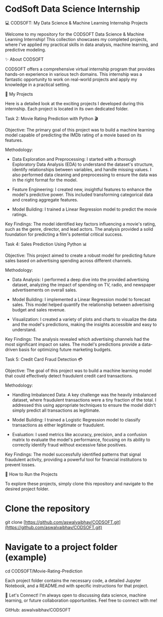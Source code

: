 # CodSoft Data Science Internship

💻 CODSOFT: My Data Science & Machine Learning Internship Projects

Welcome to my repository for the CODSOFT Data Science & Machine Learning Internship! This collection showcases my completed projects, where I've applied my practical skills in data analysis, machine learning, and predictive modeling.

✨ About CODSOFT

CODSOFT offers a comprehensive virtual internship program that provides hands-on experience in various tech domains. This internship was a fantastic opportunity to work on real-world projects and apply my knowledge in a practical setting.

🎯 My Projects

Here is a detailed look at the exciting projects I developed during this internship. Each project is located in its own dedicated folder.

Task 2: Movie Rating Prediction with Python 🎬

Objective: The primary goal of this project was to build a machine learning model capable of predicting the IMDb rating of a movie based on its features.

Methodology:

- Data Exploration and Preprocessing: I started with a thorough Exploratory Data Analysis (EDA) to understand the dataset's structure, identify relationships between variables, and handle missing values. I also performed data cleaning and preprocessing to ensure the data was in the right format for the model.

- Feature Engineering: I created new, insightful features to enhance the model's predictive power. This included transforming categorical data and creating aggregate features.

- Model Building: I trained a Linear Regression model to predict the movie ratings.

Key Findings: The model identified key factors influencing a movie's rating, such as the genre, director, and lead actors. The analysis provided a solid foundation for predicting a film's potential critical success.

Task 4: Sales Prediction Using Python 📊 

Objective: This project aimed to create a robust model for predicting future sales based on advertising spending across different channels.

Methodology:

- Data Analysis: I performed a deep dive into the provided advertising dataset, analyzing the impact of spending on TV, radio, and newspaper advertisements on overall sales.

- Model Building: I implemented a Linear Regression model to forecast sales. This model helped quantify the relationship between advertising budget and sales revenue.

- Visualization: I created a variety of plots and charts to visualize the data and the model's predictions, making the insights accessible and easy to understand.

Key Findings: The analysis revealed which advertising channels had the most significant impact on sales. The model's predictions provide a data-driven basis for optimizing future marketing budgets.

Task 5: Credit Card Fraud Detection 💳 

Objective: The goal of this project was to build a machine learning model that could effectively detect fraudulent credit card transactions.

Methodology:

- Handling Imbalanced Data: A key challenge was the heavily imbalanced dataset, where fraudulent transactions were a tiny fraction of the total. I addressed this using appropriate techniques to ensure the model didn't simply predict all transactions as legitimate.

- Model Building: I trained a Logistic Regression model to classify transactions as either legitimate or fraudulent.

- Evaluation: I used metrics like accuracy, precision, and a confusion matrix to evaluate the model's performance, focusing on its ability to correctly identify fraud without excessive false positives.

Key Findings: The model successfully identified patterns that signal fraudulent activity, providing a powerful tool for financial institutions to prevent losses.

🚀 How to Run the Projects

To explore these projects, simply clone this repository and navigate to the desired project folder.

# Clone the repository
git clone [https://github.com/aswalvaibhav/CODSOFT.git](https://github.com/aswalvaibhav/CODSOFT.git)

# Navigate to a project folder (example)
cd CODSOFT/Movie-Rating-Prediction

Each project folder contains the necessary code, a detailed Jupyter Notebook, and a README.md with specific instructions for that project.

🤝 Let's Connect!
I'm always open to discussing data science, machine learning, or future collaboration opportunities. Feel free to connect with me!

GitHub: aswalvaibhav/CODSOFT
